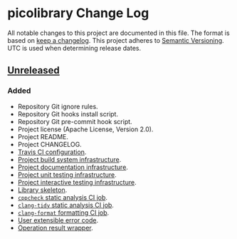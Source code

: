 # picolibrary Change Log
All notable changes to this project are documented in this file.
The format is based on [keep a changelog](https://keepachangelog.com/en/1.0.0/).
This project adheres to [Semantic Versioning](https://semver.org/).
UTC is used when determining release dates.

## [Unreleased](https://github.com/apcountryman/picolibrary/compare/master...develop)
### Added
- Repository Git ignore rules.
- Repository Git hooks install script.
- Repository Git pre-commit hook script.
- Project license (Apache License, Version 2.0).
- Project README.
- Project CHANGELOG.
- [Travis CI configuration](https://github.com/apcountryman/picolibrary/issues/1).
- [Project build system infrastructure](https://github.com/apcountryman/picolibrary/issues/8).
- [Project documentation infrastructure](https://github.com/apcountryman/picolibrary/issues/10).
- [Project unit testing infrastructure](https://github.com/apcountryman/picolibrary/issues/11).
- [Project interactive testing infrastructure](https://github.com/apcountryman/picolibrary/issues/12).
- [Library skeleton](https://github.com/apcountryman/picolibrary/issues/18).
- [`cppcheck` static analysis CI job](https://github.com/apcountryman/picolibrary/issues/20).
- [`clang-tidy` static analysis CI job](https://github.com/apcountryman/picolibrary/issues/21).
- [`clang-format` formatting CI job](https://github.com/apcountryman/picolibrary/issues/23).
- [User extensible error code](https://github.com/apcountryman/picolibrary/issues/28).
- [Operation result wrapper](https://github.com/apcountryman/picolibrary/issues/32).
